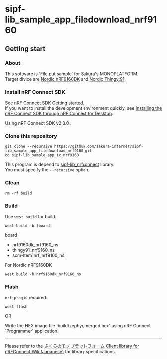 # sipf-lib_sample_app_filedownload_nrf9160

## Getting start

### About

This software is `File put sample' for Sakura's MONOPLATFORM.  
Target divice are [Nordic nRF9160DK](https://www.nordicsemi.com/Products/Development-hardware/nRF9160-DK) and [Nordic Thingy:91](https://www.nordicsemi.com/Products/Development-hardware/Nordic-Thingy-91).

### Install nRF Connect SDK

See [nRF Connect SDK Getting started](https://developer.nordicsemi.com/nRF_Connect_SDK/doc/latest/nrf/getting_started.html).  
If you want to install the development environment quickly, see [Installing the nRF Connect SDK through nRF Connect for Desktop](https://developer.nordicsemi.com/nRF_Connect_SDK/doc/latest/nrf/gs_assistant.html#gs-assistant).

Using nRF Connect SDK v2.3.0 .

### Clone this repository

```
git clone --recursive https://github.com/sakura-internet/sipf-lib_sample_app_filedownload_nrf9160.git
cd sipf-lib_sample_app_tx_nrf9160
```

This program is depend to [sipf-lib_nrfconnect](https://github.com/sakura-internet/sipf-lib_nrfconnect) library.  
You must specify the `--recursive` option.

### Clean

```
rm -rf build
```

### Build

Use `west build` for build.

```
west build -b [board]
```

board

- nrf9160dk_nrf9160_ns
- thingy91_nrf9160_ns
- scm-ltem1nrf_nrf9160_ns

For Nordic nRF9160DK
```
west build -b nrf9160dk_nrf9160_ns
```

### Flash

`nrfjprog` is required.

```
west flash
```

OR

Write the HEX image file 'build/zephyr/merged.hex' using nRF Connect `Programmer' application.

---
Please refer to the [さくらのモノプラットフォーム Client library for nRFConnect Wiki(Japanese)](https://github.com/sakura-internet/sipf-lib_nrfconnect/wiki) for library specifications.

